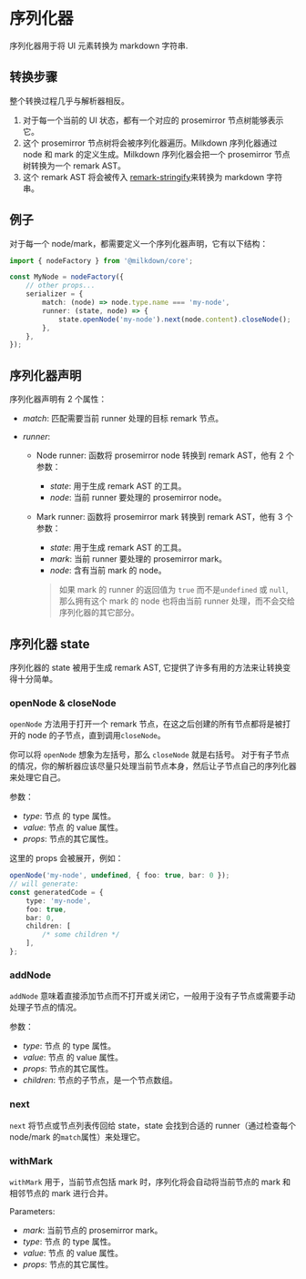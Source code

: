 # 序列化器

序列化器用于将 UI 元素转换为 markdown 字符串.

## 转换步骤

整个转换过程几乎与解析器相反。

1. 对于每一个当前的 UI 状态，都有一个对应的 prosemirror 节点树能够表示它。
2. 这个 prosemirror 节点树将会被序列化器遍历。Milkdown 序列化器通过 node 和 mark 的定义生成。Milkdown 序列化器会把一个 prosemirror 节点树转换为一个 remark AST。
3. 这个 remark AST 将会被传入 [remark-stringify](https://github.com/remarkjs/remark/tree/main/packages/remark-stringify)来转换为 markdown 字符串。

## 例子

对于每一个 node/mark，都需要定义一个序列化器声明，它有以下结构：

```typescript
import { nodeFactory } from '@milkdown/core';

const MyNode = nodeFactory({
    // other props...
    serializer = {
        match: (node) => node.type.name === 'my-node',
        runner: (state, node) => {
            state.openNode('my-node').next(node.content).closeNode();
        },
    },
});
```

## 序列化器声明

序列化器声明有 2 个属性：

-   _match_: 匹配需要当前 runner 处理的目标 remark 节点。

-   _runner_:

    -   Node runner:
        函数将 prosemirror node 转换到 remark AST，他有 2 个参数：

        -   _state_: 用于生成 remark AST 的工具。
        -   _node_: 当前 runner 要处理的 prosemirror node。

    -   Mark runner:
        函数将 prosemirror mark 转换到 remark AST，他有 3 个参数：

        -   _state_: 用于生成 remark AST 的工具。
        -   _mark_: 当前 runner 要处理的 prosemirror mark。
        -   _node_: 含有当前 mark 的 node。

        > 如果 mark 的 runner 的返回值为 `true` 而不是`undefined` 或 `null`,
        > 那么拥有这个 mark 的 node 也将由当前 runner 处理，而不会交给序列化器的其它部分。

## 序列化器 state

序列化器的 state 被用于生成 remark AST,
它提供了许多有用的方法来让转换变得十分简单。

### openNode & closeNode

`openNode` 方法用于打开一个 remark 节点，在这之后创建的所有节点都将是被打开的 node 的子节点，直到调用`closeNode`。

你可以将 `openNode` 想象为左括号，那么 `closeNode` 就是右括号。 对于有子节点的情况，你的解析器应该尽量只处理当前节点本身，然后让子节点自己的序列化器来处理它自己。

参数：

-   _type_: 节点 的 type 属性。
-   _value_: 节点 的 value 属性。
-   _props_: 节点的其它属性。

这里的 props 会被展开，例如：

```typescript
openNode('my-node', undefined, { foo: true, bar: 0 });
// will generate:
const generatedCode = {
    type: 'my-node',
    foo: true,
    bar: 0,
    children: [
        /* some children */
    ],
};
```

### addNode

`addNode` 意味着直接添加节点而不打开或关闭它，一般用于没有子节点或需要手动处理子节点的情况。

参数：

-   _type_: 节点 的 type 属性。
-   _value_: 节点 的 value 属性。
-   _props_: 节点的其它属性。
-   _children_: 节点的子节点，是一个节点数组。

### next

`next` 将节点或节点列表传回给 state，state 会找到合适的 runner（通过检查每个 node/mark 的`match`属性）来处理它。

### withMark

`withMark` 用于，当前节点包括 mark 时，序列化将会自动将当前节点的 mark 和相邻节点的 mark 进行合并。

Parameters:

-   _mark_: 当前节点的 prosemirror mark。
-   _type_: 节点 的 type 属性。
-   _value_: 节点 的 value 属性。
-   _props_: 节点的其它属性。
